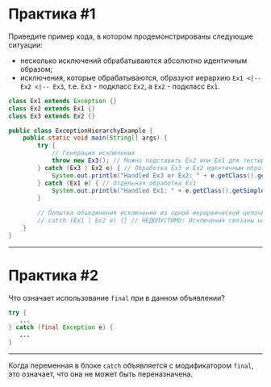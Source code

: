 # Практика #1
Приведите пример кода, в котором продемонстрированы следующие ситуации:

- несколько исключений обрабатываются абсолютно идентичным образом;
- исключения, которые обрабатываются, образуют иерархию `Ex1 <|-- Ex2 <|-- Ex3`, т.е. `Ex3` - подкласс `Ex2`, а `Ex2` - подкласс `Ex1`.
```java
class Ex1 extends Exception {}
class Ex2 extends Ex1 {}
class Ex3 extends Ex2 {}

public class ExceptionHierarchyExample {
    public static void main(String[] args) {
        try {
            // Генерация исключения
            throw new Ex3(); // Можно подставить Ex2 или Ex1 для тестирования
        } catch (Ex3 | Ex2 e) { // Обработка Ex3 и Ex2 идентичным образом
            System.out.println("Handled Ex3 or Ex2: " + e.getClass().getSimpleName());
        } catch (Ex1 e) { // Отдельная обработка Ex1
            System.out.println("Handled Ex1: " + e.getClass().getSimpleName());
        }
        
        // Попытка объединения исключений из одной иерархической цепочки
        // catch (Ex1 | Ex2 e) {} // НЕДОПУСТИМО: Исключения связаны наследованием
    }
}
```

---

# Практика #2
Что означает использование `final` при в данном объявлении?
```java
try {
   ...
} catch (final Exception e) {
   ...
}
```
---
Когда переменная в блоке `catch` объявляется с модификатором `final`, это означает, что она не может быть переназначена.